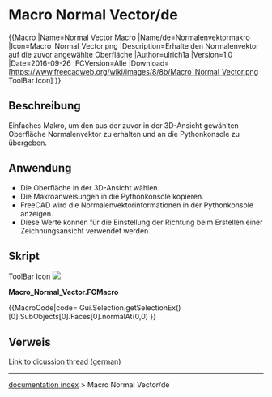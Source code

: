 # Macro Normal Vector/de
{{Macro
|Name=Normal Vector Macro
|Name/de=Normalenvektormakro
|Icon=Macro_Normal_Vector.png
|Description=Erhalte den Normalenvektor auf die zuvor angewählte Oberfläche
|Author=ulrich1a
|Version=1.0
|Date=2016-09-26
|FCVersion=Alle
|Download=[https://www.freecadweb.org/wiki/images/8/8b/Macro_Normal_Vector.png ToolBar Icon]
}}

## Beschreibung

Einfaches Makro, um den aus der zuvor in der 3D-Ansicht gewählten Oberfläche Normalenvektor zu erhalten und an die Pythonkonsole zu übergeben.

## Anwendung

-   Die Oberfläche in der 3D-Ansicht wählen.
-   Die Makroanweisungen in die Pythonkonsole kopieren.
-   FreeCAD wird die Normalenvektorinformationen in der Pythonkonsole anzeigen.
-   Diese Werte können für die Einstellung der Richtung beim Erstellen einer Zeichnungsansicht verwendet werden.

## Skript

ToolBar Icon ![](images/Macro_Normal_Vector.png )

**Macro\_Normal\_Vector.FCMacro**


{{MacroCode|code=
Gui.Selection.getSelectionEx()[0].SubObjects[0].Faces[0].normalAt(0,0)
}}

## Verweis

[Link to dicussion thread (german)](http://forum.freecadweb.org/viewtopic.php?f=13&t=10959)

---
[documentation index](../README.md) > Macro Normal Vector/de
